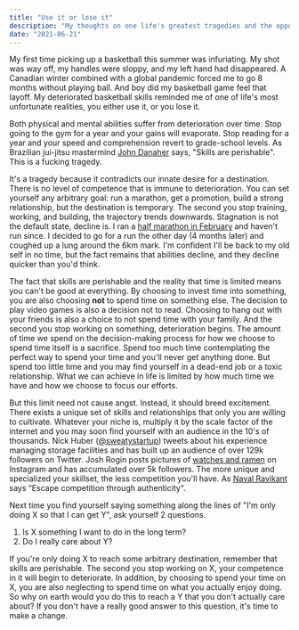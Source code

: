 ```yaml
---
title: "Use it or lose it"
description: "My thoughts on one life's greatest tragedies and the opportunity it presents."
date: "2021-06-21"
---
```


My first time picking up a basketball this summer was infuriating. My shot was way off, my handles were sloppy, and my left hand had disappeared. A Canadian winter combined with a global pandemic forced me to go 8 months without playing ball. And boy did my basketball game feel that layoff. My deteriorated basketball skills reminded me of one of life's most unfortunate realities, you either use it, or you lose it.

Both physical and mental abilities suffer from deterioration over time. Stop going to the gym for a year and your gains will evaporate. Stop reading for a year and your speed and comprehension revert to grade-school levels. As Brazilian jui-jitsu mastermind [John Danaher](<https://en.wikipedia.org/wiki/John_Danaher_(martial_artist)>) says, "Skills are perishable". This is a fucking tragedy.

It's a tragedy because it contradicts our innate desire for a destination. There is no level of competence that is immune to deterioration. You can set yourself any arbitrary goal: run a marathon, get a promotion, build a strong relationship, but the destination is temporary. The second you stop training, working, and building, the trajectory trends downwards. Stagnation is not the default state, decline is. I ran a [half marathon in February](https://twitter.com/behan_chris/status/1355381404146704386) and haven't run since. I decided to go for a run the other day (4 months later) and coughed up a lung around the 6km mark. I'm confident I'll be back to my old self in no time, but the fact remains that abilities decline, and they decline quicker than you'd think.

The fact that skills are perishable and the reality that time is limited means you can't be good at everything. By choosing to invest time into something, you are also choosing **not** to spend time on something else. The decision to play video games is also a decision not to read. Choosing to hang out with your friends is also a choice to not spend time with your family. And the second you stop working on something, deterioration begins. The amount of time we spend on the decision-making process for how we choose to spend time itself is a sacrifice. Spend too much time contemplating the perfect way to spend your time and you'll never get anything done. But spend too little time and you may find yourself in a dead-end job or a toxic relationship. What we can achieve in life is limited by how much time we have and how we choose to focus our efforts.

But this limit need not cause angst. Instead, it should breed excitement. There exists a unique set of skills and relationships that only you are willing to cultivate. Whatever your niche is, multiply it by the scale factor of the internet and you may soon find yourself with an audience in the 10's of thousands. Nick Huber ([@sweatystartup](https://twitter.com/sweatystartup)) tweets about his experience managing storage facilities and has built up an audience of over 129k followers on Twitter. Josh Rogin posts pictures of [watches and ramen](https://www.instagram.com/watchtheramen) on Instagram and has accumulated over 5k followers. The more unique and specialized your skillset, the less competition you'll have. As [Naval Ravikant](https://twitter.com/naval) says “Escape competition through authenticity".

Next time you find yourself saying something along the lines of "I'm only doing X so that I can get Y", ask yourself 2 questions.

1. Is X something I want to do in the long term?
2. Do I really care about Y?

If you're only doing X to reach some arbitrary destination, remember that skills are perishable. The second you stop working on X, your competence in it will begin to deteriorate. In addition, by choosing to spend your time on X, you are also neglecting to spend time on what you actually enjoy doing. So why on earth would you do this to reach a Y that you don't actually care about? If you don't have a really good answer to this question, it's time to make a change.
